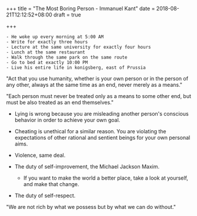 +++
title = "The Most Boring Person - Immanuel Kant"
date = 2018-08-21T12:12:52+08:00
draft = true

+++


```
- He woke up every morning at 5:00 AM
- Write for exactly three hours
- Lecture at the same university for exactly four hours
- Lunch at the same restaurant
- Walk through the same park on the same route
- Go to bed at exactly 10:00 PM
- Live his entire life in konigsberg, east of Prussia
```

"Act that you use humanity, whether is your own person or in the person of any other, always at the same time as an end, never merely as a means."

"Each person must never be treated only as a means to some other end, but must be also treated as an end themselves."

- Lying is wrong because you are misleading another person's conscious behavior in order to achieve your own goal.
- Cheating is unethical for a similar reason. You are violating the expectations of other rational and sentient beings for your own personal aims.
- Violence, same deal.

- The duty of self-improvement, the Michael Jackson Maxim.

	- If you want to make the world a better place, take a look at yourself, and make that change.

- The duty of self-respect.

"We are not rich by what we possess but by what we can do without."
